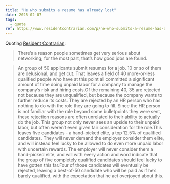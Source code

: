 ```yaml
---
title: "He who submits a resume has already lost"
date: 2025-02-07
tags:
  - quote
ref: https://www.residentcontrarian.com/p/he-who-submits-a-resume-has-already?utm_source=tldrnewsletter
---
```

Quoting [Resident Contrarian](https://www.residentcontrarian.com/p/he-who-submits-a-resume-has-already?utm_source=tldrnewsletter):

> There’s a reason people sometimes get very serious about networking; for the most part, that’s how good jobs are found.

> An group of 50 applicants submit resumes for a job. 10 or so of them are delusional, and get cut. That leaves a field of 40 more-or-less qualified people who have at this point all committed a significant amount of time doing unpaid labor for a company to manage the company’s risk and hiring costs.Of the remaining 40, 35 are rejected not because they are unqualified, but because the company wants to further reduce its costs. They are rejected by an HR person who has nothing to do with the role they are going to fill. Since the HR person is not familiar with the role beyond some bulletpoints they were sent, these rejection reasons are often unrelated to their ability to actually do the job. This group not only never sees an upside to their unpaid labor, but often weren’t even given fair consideration for the role.This leaves five candidates - a hand-picked elite, a top 12.5% of qualified candidates. They will never demand the employer consider them elite, and will instead feel lucky to be allowed to do even more unpaid labor with uncertain rewards. The employer will never consider them a hand-picked elite, and will with every action and word indicate that the group of five completely qualified candidates should feel lucky to have gotten this far.Four of those candidates will eventually be rejected, leaving a best-of-50 candidate who will be paid as if he’s barely qualified, with the expectation that he act overjoyed about this.